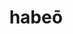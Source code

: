 ---
title: habeō
meaning: to have, hold
ch: [ten, f1, f, ss, ss2]
pos: verb
inf: habēre
secondppstem: hab
infend: ēre
conjugation: second
---